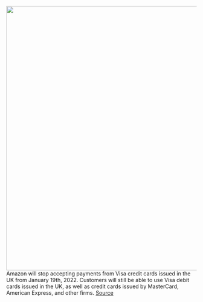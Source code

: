<img src='https://cdn.vox-cdn.com/thumbor/d4SXDaYZUABmWNOX2FIifu9yjmE=/0x0:3192x1931/1200x800/filters:focal(1341x711:1851x1221)/cdn.vox-cdn.com/uploads/chorus_image/image/70153573/94970658.0.jpg' width='700px' /><br/>
Amazon will stop accepting payments from Visa credit cards issued in the UK from January 19th, 2022. Customers will still be able to use Visa debit cards issued in the UK, as well as credit cards issued by MasterCard, American Express, and other firms.
<a href='https://www.theverge.com/2021/11/17/22786966/amazon-visa-credit-card-ban-alternatives-fees'> Source <a/>